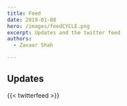```yaml
---
title: Feed
date: 2019-01-08
hero: /images/feedCYCLE.png
excerpt: Updates and the twitter feed
authors:
  - Zavaar Shah

---
```


## Updates
{{< twitterfeed >}}
